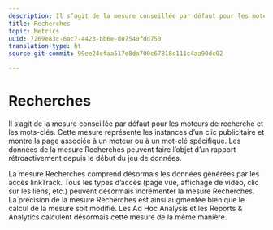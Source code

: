 ```yaml
---
description: Il s’agit de la mesure conseillée par défaut pour les moteurs de recherche et les mots-clés. Cette mesure représente les instances d’un clic publicitaire et montre la page associée à un moteur ou à un mot-clé spécifique. Les données de la mesure Recherches peuvent faire l’objet d’un rapport rétroactivement depuis le début du jeu de données.
title: Recherches
topic: Metrics
uuid: 7269e83c-6ac7-4423-bb6e-d07540fdd750
translation-type: ht
source-git-commit: 99ee24efaa517e8da700c67818c111c4aa90dc02

---
```



# Recherches

Il s’agit de la mesure conseillée par défaut pour les moteurs de recherche et les mots-clés. Cette mesure représente les instances d’un clic publicitaire et montre la page associée à un moteur ou à un mot-clé spécifique. Les données de la mesure Recherches peuvent faire l’objet d’un rapport rétroactivement depuis le début du jeu de données.

La mesure Recherches comprend désormais les données générées par les accès linkTrack. Tous les types d’accès (page vue, affichage de vidéo, clic sur les liens, etc.) peuvent désormais incrémenter la mesure Recherches. La précision de la mesure Recherches est ainsi augmentée bien que le calcul de la mesure soit modifié. Les Ad Hoc Analysis et les Reports &amp; Analytics calculent désormais cette mesure de la même manière.
